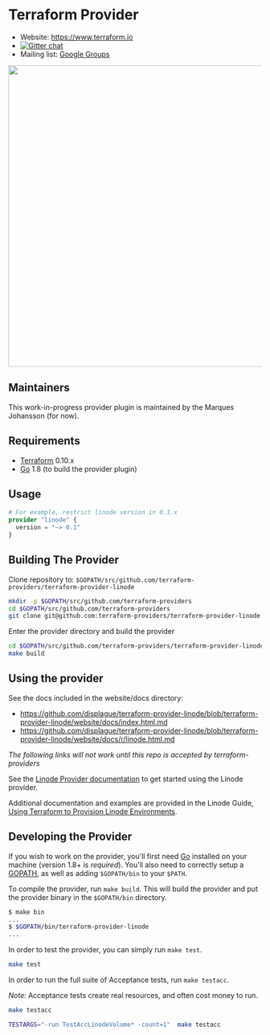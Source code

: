 Terraform Provider
==================

- Website: <https://www.terraform.io>
- [![Gitter chat](https://badges.gitter.im/hashicorp-terraform/Lobby.png)](https://gitter.im/hashicorp-terraform/Lobby)
- Mailing list: [Google Groups](http://groups.google.com/group/terraform-tool)

<img src="https://cdn.rawgit.com/hashicorp/terraform-website/master/content/source/assets/images/logo-hashicorp.svg" width="600px">

Maintainers
-----------

This work-in-progress provider plugin is maintained by the Marques Johansson (for now).

Requirements
------------

- [Terraform](https://www.terraform.io/downloads.html) 0.10.x
- [Go](https://golang.org/doc/install) 1.8 (to build the provider plugin)

Usage
---------------------

```tf
# For example, restrict linode version in 0.1.x
provider "linode" {
  version = "~> 0.1"
}
```

Building The Provider
---------------------

Clone repository to: `$GOPATH/src/github.com/terraform-providers/terraform-provider-linode`

```sh
mkdir -p $GOPATH/src/github.com/terraform-providers
cd $GOPATH/src/github.com/terraform-providers
git clone git@github.com:terraform-providers/terraform-provider-linode
```

Enter the provider directory and build the provider

```sh
cd $GOPATH/src/github.com/terraform-providers/terraform-provider-linode
make build
```

Using the provider
----------------------

See the docs included in the website/docs directory:

- <https://github.com/displague/terraform-provider-linode/blob/terraform-provider-linode/website/docs/index.html.md>
- <https://github.com/displague/terraform-provider-linode/blob/terraform-provider-linode/website/docs/r/linode.html.md>

*The following links will not work until this repo is accepted by terraform-providers*

See the [Linode Provider documentation](https://www.terraform.io/docs/providers/linode/index.html) to get started using the Linode provider.

Additional documentation and examples are provided in the Linode Guide, [Using Terraform to Provision Linode Environments](https://linode.com/docs/platform/how-to-build-your-infrastructure-using-terraform-and-linode/).

Developing the Provider
---------------------------

If you wish to work on the provider, you'll first need [Go](http://www.golang.org) installed on your machine (version 1.8+ is *required*). You'll also need to correctly setup a [GOPATH](http://golang.org/doc/code.html#GOPATH), as well as adding `$GOPATH/bin` to your `$PATH`.

To compile the provider, run `make build`. This will build the provider and put the provider binary in the `$GOPATH/bin` directory.

```sh
$ make bin
...
$ $GOPATH/bin/terraform-provider-linode
...
```

In order to test the provider, you can simply run `make test`.

```sh
make test
```

In order to run the full suite of Acceptance tests, run `make testacc`.

*Note:* Acceptance tests create real resources, and often cost money to run.

```sh
make testacc
```

```sh
TESTARGS="-run TestAccLinodeVolume* -count=1"  make testacc
```
